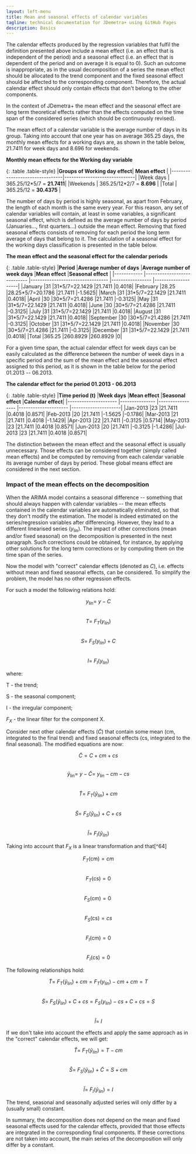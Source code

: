 ```yaml
---
layout: left-menu
title: Mean and seasonal effects of calendar variables
tagline: technical documentation for JDemetra+ using GitHub Pages
description: Basics
---
```


The calendar effects produced by the regression variables that fulfil
the definition presented above include a mean effect (i.e. an effect
that is independent of the period) and a seasonal effect (i.e. an effect
that is dependent of the period and on average it is equal to 0). Such
an outcome is inappropriate, as in the usual decomposition of a series
the mean effect should be allocated to the trend component and the fixed
seasonal effect should be affected to the corresponding component.
Therefore, the actual calendar effect should only contain effects that
don\'t belong to the other components.

In the context of JDemetra+ the mean effect and the seasonal effect are
long term theoretical effects rather than the effects computed on the
time span of the considered series (which should be continuously
revised).

The mean effect of a calendar variable is the average number of days in
its group. Taking into account that one year has on average 365.25 days,
the monthly mean effects for a working days are, as shown in the table below,
21.7411 for week days and 8.696 for weekends.

**Monthly mean effects for the Working day variable**

 {: .table .table-style}
 |**Groups of Working day effect**|   **Mean effect**            |
 |--------------------------------|------------------------------|
 |Week days                       |  365.25/12\*5/7 = **21.7411**|
 |Weekends                        |  365.25/12\*2/7 = **8.696**  |
 |Total                           | 365.25/12 = **30.4375**      |

The number of days by period is highly seasonal, as apart from
February, the length of each month is the same every year. For this
reason, any set of calendar variables will contain, at least in some
variables, a significant seasonal effect, which is defined as the
average number of days by period (Januaries\..., first quarters\...)
outside the mean effect. Removing that fixed seasonal effects consists
of removing for each period the long term average of days that belong to
it. The calculation of a seasonal effect for the working days
classification is presented in the table below.

**The mean effect and the seasonal effect for the calendar periods**

 {: .table .table-style}
  |**Period**   |**Average number of days**   |**Average number of week days**   |**Mean effect**   |**Seasonal effect** |
  |------------ |---------------------------- |--------------------------------- |----------------- |--------------------|
  |January      |31                           |31\*5/7=22.1429                   |21.7411           |0.4018|
  |February     |28.25                        |28.25\*5/7=20.1786                |21.7411           |-1.5625|
  |March        |31                           |31\*5/7=22.1429                   |21.7411           |0.4018|
  |April        |30                           |30\*5/7=21.4286                   |21.7411           |-0.3125|
  |May          |31                           |31\*5/7=22.1429                   |21.7411           |0.4018|
  |June         |30                           |30\*5/7=21.4286                   |21.7411           |-0.3125|
  |July         |31                           |31\*5/7=22.1429                   |21.7411           |0.4018|
  |August       |31                           |31\*5/7=22.1429                   |21.7411           |0.4018|
  |September    |30                           |30\*5/7=21.4286                   |21.7411           |-0.3125|
  |October      |31                           |31\*5/7=22.1429                   |21.7411           |0.4018|
  |November     |30                           |30\*5/7=21.4286                   |21.7411           |-0.3125|
  |December     |31                           |31\*5/7=22.1429                   |21.7411           |0.4018|
  |Total        |365.25                       |260.8929                          |260.8929          |0|

For a given time span, the actual calendar effect for week days can be
easily calculated as the difference between the number of week days in a
specific period and the sum of the mean effect and the seasonal effect
assigned to this period, as it is shown in the table below for the period
01.2013 -- 06.2013.

**The calendar effect for the period 01.2013 - 06.2013**

 {: .table .table-style}
  |**Time period (t)**   |**Week days**   |**Mean effect**   |**Seasonal effect**   |**Calendar effect**|
  |--------------------- |--------------- |----------------- |--------------------- |---------------------|
  |Jan-2013              |23              |21.7411           |0.4018                |0.8571|
  |Feb-2013              |20              |21.7411           |-1.5625               |-0.1786|
  |Mar-2013              |21              |21.7411           |0.4018                |-1.1429|
  |Apr-2013              |22              |21.7411           |-0.3125               |0.5714|
  |May-2013              |23              |21.7411           |0.4018                |0.8571|
  |Jun-2013              |20              |21.7411           |-0.3125               |-1.4286|
  |Jul-2013              |23              |21.7411           |0.4018                |0.8571|

The distinction between the mean effect and the seasonal effect is
usually unnecessary. Those effects can be considered together (simply
called mean effects) and be computed by removing from each calendar
variable its average number of days by period. These global means effect
are considered in the next section.

### Impact of the mean effects on the decomposition

When the ARIMA model contains a seasonal difference -- something that
should always happen with calendar variables -- the mean effects
contained in the calendar variables are automatically eliminated, so
that they don\'t modify the estimation. The model is indeed estimated on
the series/regression variables after differencing. However, they lead
to a different linearised series ($y_{\text{lin}})$. The impact of other
corrections (mean and/or fixed seasonal) on the decomposition is
presented in the next paragraph. Such corrections could be obtained, for
instance, by applying other solutions for the long term corrections or
by computing them on the time span of the series.

Now the model with \"correct\" calendar effects (denoted as $C$), i.e.
effects without mean and fixed seasonal effects, can be considered. To
simplify the problem, the model has no other regression effects.

For such a model the following relations hold:

$$y_{\text{lin}} = \ y - C$$                       
$$T = \ F_{T}\left( y_{\text{lin}} \right)$$       
$$S = \ F_{S}\left( y_{\text{lin}} \right) + C$$   
$$I = \ F_{I}\left( y_{\text{lin}} \right)$$       

where:

T - the trend;

S - the seasonal component;

I - the irregular component;

$F_{X}$ - the linear filter for the component X.

Consider next other calendar effects ($\widetilde{C}$) that contain some
mean ($\text{cm}$, integrated to the final trend) and fixed seasonal
effects ($\text{cs}$, integrated to the final seasonal). The modified
equations are now:

  $$\widetilde{C} = C + cm + cs$$                                                       
  $${\widetilde{y}}_{\text{lin}} = \ y - \widetilde{C} = \ y_{\text{lin}} - cm - cs$$   
  $$\widetilde{T} = \ F_{T}\left( {\widetilde{y}}_{\text{lin}} \right) + cm$$           
  $$\widetilde{S} = \ F_{S}\left( {\widetilde{y}}_{\text{lin}} \right) + C + cs$$       
  $$\widetilde{I} = \ F_{I}\left( {\widetilde{y}}_{\text{lin}} \right)$$                

Taking into account that $F_{X}$ is a linear transformation and
that[^64]

  $$F_{T}\left( \text{cm} \right) = cm$$   
  $$F_{T}\left( \text{cs} \right) = 0$$     
  $$F_{S}\left( \text{cm} \right) = 0\ $$   
  $$F_{S}\left( \text{cs} \right) = cs$$    
  $$F_{I}\left( \text{cm} \right) = 0$$     
  $$F_{I}\left( \text{cs} \right) = 0$$     

The following relationships hold:

  $$\widetilde{T} = \ F_{T}\left( {\widetilde{y}}_{\text{lin}} \right) + cm = F_{T}\left( y_{\text{lin}} \right) - cm + cm = T$$           
  $$\widetilde{S} = \ F_{S}\left( {\widetilde{y}}_{\text{lin}} \right) + C + cs = F_{S}\left( y_{\text{lin}} \right) - cs + C + cs = S$$   
  $$\widetilde{I} = \ I$$                                                                                                                 

If we don't take into account the effects and apply the same approach
as in the "correct" calendar effects, we will get:

  $$\breve{T} = \ F_{T}\left( {\widetilde{y}}_{\text{lin}} \right) = T - cm$$                   
  $$\breve{S} = \ F_{S}\left( {\widetilde{y}}_{\text{lin}} \right) + \widetilde{C} = S + cm$$   
  $$\breve{I} = \ F_{I}\left( {\widetilde{y}}_{\text{lin}} \right) = I$$                        

The trend, seasonal and seasonally adjusted series will only differ by a
(usually small) constant.

In summary, the decomposition does not depend on the mean and fixed
seasonal effects used for the calendar effects, provided that those
effects are integrated in the corresponding final components. If these
corrections are not taken into account, the main series of the
decomposition will only differ by a constant.
